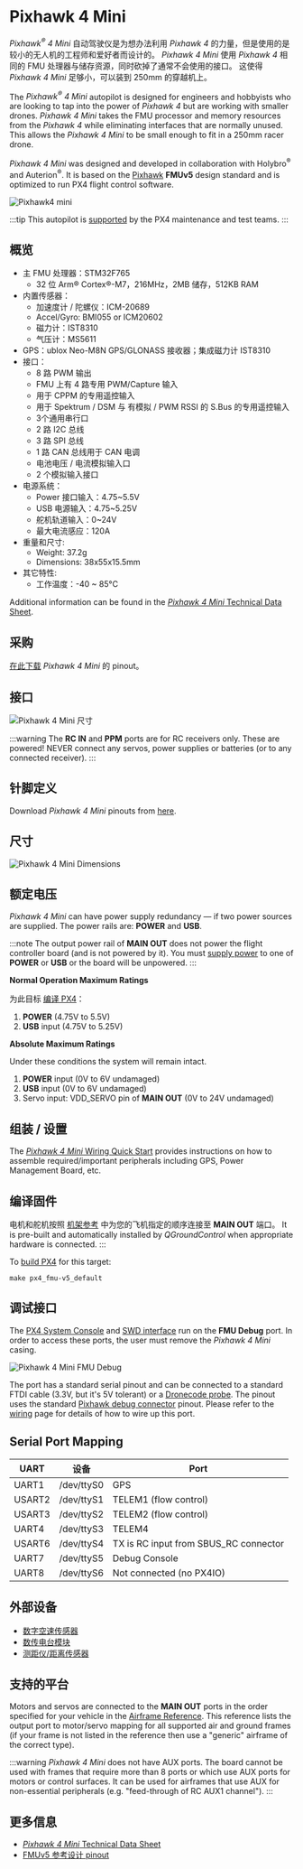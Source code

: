 # Pixhawk 4 Mini

*Pixhawk<sup>&reg;</sup> 4 Mini* 自动驾驶仪是为想办法利用 *Pixhawk 4* 的力量，但是使用的是较小的无人机的工程师和爱好者而设计的。 *Pixhawk 4 Mini* 使用 *Pixhawk 4* 相同的 FMU 处理器与储存资源，同时砍掉了通常不会使用的接口。 这使得 *Pixhawk 4 Mini* 足够小，可以装到 250mm 的穿越机上。

The *Pixhawk<sup>&reg;</sup> 4 Mini* autopilot is designed for engineers and hobbyists who are looking to tap into the power of *Pixhawk 4* but are working with smaller drones. *Pixhawk 4 Mini* takes the FMU processor and memory resources from the *Pixhawk 4* while eliminating interfaces that are normally unused. This allows the *Pixhawk 4 Mini* to be small enough to fit in a 250mm racer drone.

*Pixhawk 4 Mini* was designed and developed in collaboration with Holybro<sup>&reg;</sup> and Auterion<sup>&reg;</sup>. It is based on the [Pixhawk](https://pixhawk.org/) **FMUv5** design standard and is optimized to run PX4 flight control software.

![Pixhawk4 mini](../../assets/flight_controller/pixhawk4mini/pixhawk4mini_iso_1.png)

:::tip
This autopilot is [supported](../flight_controller/autopilot_pixhawk_standard.md) by the PX4 maintenance and test teams.
:::

## 概览

* 主 FMU 处理器：STM32F765
  * 32 位 Arm® Cortex®-M7，216MHz，2MB 储存，512KB RAM
* 内置传感器：
  * 加速度计 / 陀螺仪：ICM-20689
  * Accel/Gyro: BMI055 or ICM20602
  * 磁力计：IST8310
  * 气压计：MS5611
* GPS：ublox Neo-M8N GPS/GLONASS 接收器；集成磁力计 IST8310
* 接口：
  * 8 路 PWM 输出
  * FMU 上有 4 路专用 PWM/Capture 输入
  * 用于 CPPM 的专用遥控输入
  * 用于 Spektrum / DSM 与 有模拟 / PWM RSSI 的 S.Bus 的专用遥控输入
  * 3个通用串行口
  * 2 路 I2C 总线
  * 3 路 SPI 总线
  * 1 路 CAN 总线用于 CAN 电调
  * 电池电压 / 电流模拟输入口
  * 2 个模拟输入接口
* 电源系统：
  * Power 接口输入：4.75~5.5V
  * USB 电源输入：4.75~5.25V
  * 舵机轨道输入：0~24V
  * 最大电流感应：120A
* 重量和尺寸:
  * Weight: 37.2g
  * Dimensions: 38x55x15.5mm
* 其它特性:
  * 工作温度：-40 ~ 85°C

Additional information can be found in the [*Pixhawk 4 Mini* Technical Data Sheet](https://github.com/PX4/PX4-user_guide/raw/main/assets/flight_controller/pixhawk4mini/pixhawk4mini_technical_data_sheet.pdf).

## 采购

[在此下载](https://github.com/PX4/px4_user_guide/raw/master/assets/flight_controller/pixhawk4mini/pixhawk4mini_pinouts.pdf) *Pixhawk 4 Mini* 的 pinout。

## 接口

![Pixhawk 4 Mini 尺寸](../../assets/flight_controller/pixhawk4mini/pixhawk4mini_interfaces.png)

:::warning
The **RC IN** and **PPM** ports are for RC receivers only. These are powered! NEVER connect any servos, power supplies or batteries (or to any connected receiver).
:::


## 针脚定义

Download *Pixhawk 4 Mini* pinouts from [here](https://github.com/PX4/PX4-user_guide/raw/main/assets/flight_controller/pixhawk4mini/pixhawk4mini_pinouts.pdf).

## 尺寸

![Pixhawk 4 Mini Dimensions](../../assets/flight_controller/pixhawk4mini/pixhawk4mini_dimensions.png)

## 额定电压
*Pixhawk 4 Mini* can have power supply redundancy — if two power sources are supplied. The power rails are: **POWER** and **USB**.

:::note
The output power rail of **MAIN OUT** does not power the flight controller board (and is not powered by it). You must [supply power](../assembly/quick_start_pixhawk4_mini.md#power) to one of **POWER** or **USB** or the board will be unpowered.
:::

**Normal Operation Maximum Ratings**

为此目标 [编译 PX4](../dev_setup/building_px4.md)：
1. **POWER** (4.75V to 5.5V)
1. **USB** input (4.75V to 5.25V)

**Absolute Maximum Ratings**

Under these conditions the system will remain intact.
1. **POWER** input (0V to 6V undamaged)
1. **USB** input (0V to 6V undamaged)
1. Servo input: VDD_SERVO pin of **MAIN OUT** (0V to 24V undamaged)

## 组装 / 设置

The [*Pixhawk 4 Mini* Wiring Quick Start](../assembly/quick_start_pixhawk4_mini.md) provides instructions on how to assemble required/important peripherals including GPS, Power Management Board, etc.


## 编译固件

电机和舵机按照 [机架参考](../airframes/airframe_reference.md) 中为您的飞机指定的顺序连接至 **MAIN OUT** 端口。 It is pre-built and automatically installed by *QGroundControl* when appropriate hardware is connected.
:::

To [build PX4](../dev_setup/building_px4.md) for this target:
```
make px4_fmu-v5_default
```

## 调试接口

The [PX4 System Console](../debug/system_console.md) and [SWD interface](../debug/swd_debug.md) run on the **FMU Debug** port. In order to access these ports, the user must remove the *Pixhawk 4 Mini* casing.

![Pixhawk 4 Mini FMU Debug](../../assets/flight_controller/pixhawk4mini/pixhawk4mini_fmu_debug.png)

The port has a standard serial pinout and can be connected to a standard FTDI cable (3.3V, but it's 5V tolerant) or a [Dronecode probe](https://kb.zubax.com/display/MAINKB/Dronecode+Probe+documentation). The pinout uses the standard [Pixhawk debug connector](https://github.com/pixhawk/Pixhawk-Standards/blob/master/DS-009%20Pixhawk%20Connector%20Standard.pdf) pinout. Please refer to the [wiring](../debug/system_console.md) page for details of how to wire up this port.


## Serial Port Mapping

| UART   | 设备         | Port                                  |
| ------ | ---------- | ------------------------------------- |
| UART1  | /dev/ttyS0 | GPS                                   |
| USART2 | /dev/ttyS1 | TELEM1 (flow control)                 |
| USART3 | /dev/ttyS2 | TELEM2 (flow control)                 |
| UART4  | /dev/ttyS3 | TELEM4                                |
| USART6 | /dev/ttyS4 | TX is RC input from SBUS_RC connector |
| UART7  | /dev/ttyS5 | Debug Console                         |
| UART8  | /dev/ttyS6 | Not connected (no PX4IO)              |


<!-- Note: Got ports using https://github.com/PX4/PX4-user_guide/pull/672#issuecomment-598198434 -->


## 外部设备

* [数字空速传感器](https://store-drotek.com/848-sdp3x-airspeed-sensor-kit-sdp33.html)
* [数传电台模块](../telemetry/README.md)
* [测距仪/距离传感器](../sensor/rangefinders.md)


## 支持的平台
Motors and servos are connected to the **MAIN OUT** ports in the order specified for your vehicle in the [Airframe Reference](../airframes/airframe_reference.md). This reference lists the output port to motor/servo mapping for all supported air and ground frames (if your frame is not listed in the reference then use a "generic" airframe of the correct type).

:::warning
*Pixhawk 4 Mini* does not have AUX ports. The board cannot be used with frames that require more than 8 ports or which use AUX ports for motors or control surfaces. It can be used for airframes that use AUX for non-essential peripherals (e.g. "feed-through of RC AUX1 channel").
:::

## 更多信息

- [*Pixhawk 4 Mini* Technical Data Sheet](https://github.com/PX4/PX4-user_guide/raw/main/assets/flight_controller/pixhawk4mini/pixhawk4mini_technical_data_sheet.pdf)
- [FMUv5 参考设计 pinout](https://docs.google.com/spreadsheets/d/1-n0__BYDedQrc_2NHqBenG1DNepAgnHpSGglke-QQwY/edit#gid=912976165)
